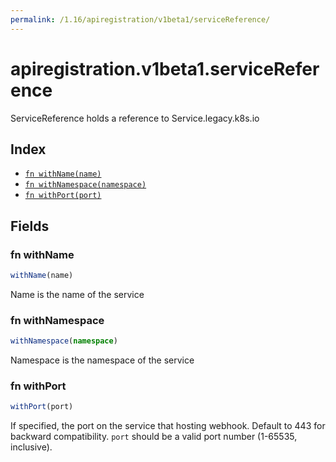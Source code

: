 ```yaml
---
permalink: /1.16/apiregistration/v1beta1/serviceReference/
---
```


# apiregistration.v1beta1.serviceReference

ServiceReference holds a reference to Service.legacy.k8s.io

## Index

* [`fn withName(name)`](#fn-withname)
* [`fn withNamespace(namespace)`](#fn-withnamespace)
* [`fn withPort(port)`](#fn-withport)

## Fields

### fn withName

```ts
withName(name)
```

Name is the name of the service

### fn withNamespace

```ts
withNamespace(namespace)
```

Namespace is the namespace of the service

### fn withPort

```ts
withPort(port)
```

If specified, the port on the service that hosting webhook. Default to 443 for backward compatibility. `port` should be a valid port number (1-65535, inclusive).